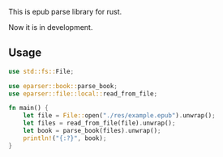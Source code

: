 This is epub parse library for rust.

Now it is in development.

## Usage
```rust
use std::fs::File;

use eparser::book::parse_book;
use eparser::file::local::read_from_file;

fn main() {
    let file = File::open("./res/example.epub").unwrap();
    let files = read_from_file(file).unwrap();
    let book = parse_book(files).unwrap();
    println!("{:?}", book);
}
```